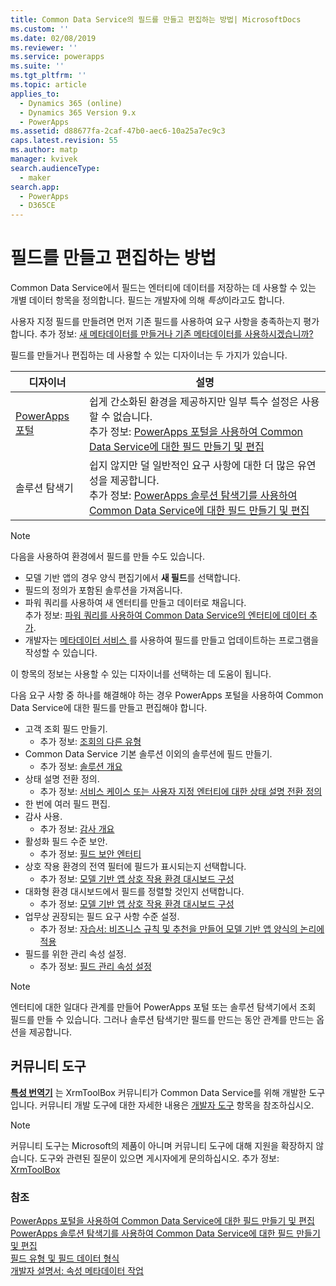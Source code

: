 ```yaml
---
title: Common Data Service의 필드를 만들고 편집하는 방법| MicrosoftDocs
ms.custom: ''
ms.date: 02/08/2019
ms.reviewer: ''
ms.service: powerapps
ms.suite: ''
ms.tgt_pltfrm: ''
ms.topic: article
applies_to:
  - Dynamics 365 (online)
  - Dynamics 365 Version 9.x
  - PowerApps
ms.assetid: d88677fa-2caf-47b0-aec6-10a25a7ec9c3
caps.latest.revision: 55
ms.author: matp
manager: kvivek
search.audienceType:
  - maker
search.app:
  - PowerApps
  - D365CE
---
```

# <a name="how-to-create-and-edit-fields"></a>필드를 만들고 편집하는 방법

Common Data Service에서 필드는 엔터티에 데이터를 저장하는 데 사용할 수 있는 개별 데이터 항목을 정의합니다. 필드는 개발자에 의해 *특성*이라고도 합니다. 
  
사용자 지정 필드를 만들려면 먼저 기존 필드를 사용하여 요구 사항을 충족하는지 평가합니다. 추가 정보: [새 메타데이터를 만들거나 기존 메타데이터를 사용하시겠습니까?](create-edit-metadata.md#create-new-metadata-or-use-existing-metadata)

필드를 만들거나 편집하는 데 사용할 수 있는 디자이너는 두 가지가 있습니다.

|디자이너| 설명|
|--|--|
|[PowerApps 포털](https://web.powerapps.com/?utm_source=padocs&utm_medium=linkinadoc&utm_campaign=referralsfromdoc)|쉽게 간소화된 환경을 제공하지만 일부 특수 설정은 사용할 수 없습니다.<br />추가 정보: [PowerApps 포털을 사용하여 Common Data Service에 대한 필드 만들기 및 편집](create-edit-field-portal.md)|
|솔루션 탐색기|쉽지 않지만 덜 일반적인 요구 사항에 대한 더 많은 유연성을 제공합니다.<br />추가 정보: [PowerApps 솔루션 탐색기를 사용하여 Common Data Service에 대한 필드 만들기 및 편집](create-edit-field-solution-explorer.md) |

> [!NOTE]
> 다음을 사용하여 환경에서 필드를 만들 수도 있습니다.
> - 모델 기반 앱의 경우 양식 편집기에서 **새 필드**를 선택합니다.
> - 필드의 정의가 포함된 솔루션을 가져옵니다.
> - 파워 쿼리를 사용하여 새 엔터티를 만들고 데이터로 채웁니다.<br />추가 정보: [파워 쿼리를 사용하여 Common Data Service의 엔터티에 데이터 추가](/powerapps/maker/common-data-service/data-platform-cds-newentity-pq).
> - 개발자는 [메타데이터 서비스 ](/powerapps/developer/common-data-service/use-web-services#metadata-services)를 사용하여 필드를 만들고 업데이트하는 프로그램을 작성할 수 있습니다.

이 항목의 정보는 사용할 수 있는 디자이너를 선택하는 데 도움이 됩니다. 

다음 요구 사항 중 하나를 해결해야 하는 경우 PowerApps 포털을 사용하여 Common Data Service에 대한 필드를 만들고 편집해야 합니다.

- 고객 조회 필드 만들기. 
   - 추가 정보: [조회의 다른 유형](types-of-fields.md#different-types-of-lookups)
- Common Data Service 기본 솔루션 이외의 솔루션에 필드 만들기. 
   - 추가 정보: [솔루션 개요](solutions-overview.md)
- 상태 설명 전환 정의. 
   - 추가 정보: [서비스 케이스 또는 사용자 지정 엔터티에 대한 상태 설명 전환 정의](define-status-reason-transitions.md)
- 한 번에 여러 필드 편집.
- 감사 사용. 
   - 추가 정보: [감사 개요](../../developer/common-data-service/auditing-overview.md)
- 활성화 필드 수준 보안. 
   - 추가 정보: [필드 보안 엔터티](../../developer/common-data-service/field-security-entities.md)
- 상호 작용 환경의 전역 필터에 필드가 표시되는지 선택합니다. 
   - 추가 정보: [모델 기반 앱 상호 작용 환경 대시보드 구성](../model-driven-apps/configure-interactive-experience-dashboards.md)
- 대화형 환경 대시보드에서 필드를 정렬할 것인지 선택합니다. 
   - 추가 정보: [모델 기반 앱 상호 작용 환경 대시보드 구성](../model-driven-apps/configure-interactive-experience-dashboards.md)
- 업무상 권장되는 필드 요구 사항 수준 설정. 
   - 추가 정보: [자습서: 비즈니스 규칙 및 추천을 만들어 모델 기반 앱 양식의 논리에 적용](../model-driven-apps/create-business-rules-recommendations-apply-logic-form.md)
- 필드를 위한 관리 속성 설정. 
   - 추가 정보: [필드 관리 속성 설정](set-managed-properties-for-field.md)

> [!NOTE]
> 엔터티에 대한 일대다 관계를 만들어 PowerApps 포털 또는 솔루션 탐색기에서 조회 필드를 만들 수 있습니다. 그러나 솔루션 탐색기만 필드를 만드는 동안 관계를 만드는 옵션을 제공합니다.

## <a name="community-tools"></a>커뮤니티 도구

**[특성 번역기](https://www.xrmtoolbox.com/plugins/DLaB.Xrm.AttributeManager/)** 는 XrmToolBox 커뮤니티가 Common Data Service를 위해 개발한 도구입니다. 커뮤니티 개발 도구에 대한 자세한 내용은 [개발자 도구](https://docs.microsoft.com/dynamics365/customer-engagement/developer/developer-tools) 항목을 참조하십시오.

> [!NOTE]
> 커뮤니티 도구는 Microsoft의 제품이 아니며 커뮤니티 도구에 대해 지원을 확장하지 않습니다. 도구와 관련된 질문이 있으면 게시자에게 문의하십시오. 추가 정보: [XrmToolBox](https://www.xrmtoolbox.com)

### <a name="see-also"></a>참조  
[PowerApps 포털을 사용하여 Common Data Service에 대한 필드 만들기 및 편집](create-edit-field-portal.md)<br />
[PowerApps 솔루션 탐색기를 사용하여 Common Data Service에 대한 필드 만들기 및 편집](create-edit-field-solution-explorer.md)<br />
[필드 유형 및 필드 데이터 형식](types-of-fields.md)<br />
[개발자 설명서: 속성 메타데이터 작업](/dynamics365/customer-engagement/developer/org-service/work-attribute-metadata)
 

